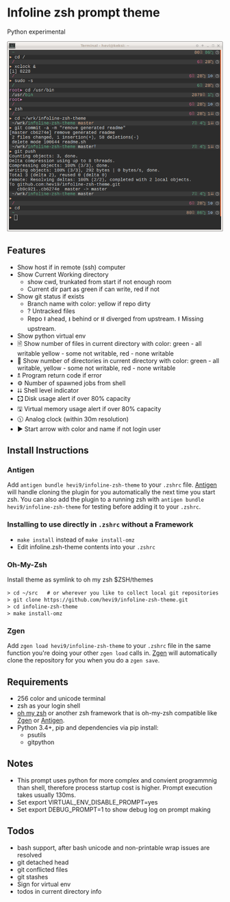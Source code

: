 
# Infoline zsh prompt theme
Python experimental

![Screenshot of Infoline](screenshot.png "Infoline screenshot")


## Features

* Show host if in remote (ssh) computer
* Show Current Working directory
  * show cwd, trunkated from start if not enough room
  * Current dir part as green if can write, red if not
* Show git status if exists
  * Branch name with color: yellow if repo dirty
  * ? Untracked files
  * Repo ⭱ ahead, ⭳ behind or ⭿ diverged from upstream. ⭱ Missing upstream.
* Show python virtual env
* 🗎 Show number of files in current directory with color: green - all writable
  yellow - some not writable, red - none writable
* 📁 Show number of directories in current directory with color:
  green - all writable, yellow - some not writable, red - none writable
* 🕱 Program return code if error
* ⚙ Number of spawned jobs from shell
* ⮇ Shell level indicator
* 🖸 Disk usage alert if over 80% capacity
* 🖫 Virtual memory usage alert if over 80% capacity
* 🕦 Analog clock (within 30m resolution)
* ▶ Start arrow with color and name if not login user

## Install Instructions

### Antigen

Add `antigen bundle hevi9/infoline-zsh-theme` to your `.zshrc` file. [Antigen](https://github.com/zsh-users/antigen) will handle cloning the plugin for you automatically the next time you start zsh. You can also add the plugin to a running zsh with `antigen bundle hevi9/infoline-zsh-theme` for testing before adding it to your `.zshrc`.

### Installing to use directly in `.zshrc` without a Framework

  * `make install` instead of `make install-omz`
  * Edit infoline.zsh-theme contents into your `.zshrc`

### Oh-My-Zsh

Install theme as symlink to oh my zsh $ZSH/themes
```shell
> cd ~/src   # or wherever you like to collect local git repositories
> git clone https://github.com/hevi9/infoline-zsh-theme.git
> cd infoline-zsh-theme
> make install-omz
```

### Zgen

Add `zgen load hevi9/infoline-zsh-theme` to your `.zshrc` file in the same function you're doing your other `zgen load` calls in. [Zgen](https://github.com/tarjoilija/zgen) will automatically clone the repository for you when you do a `zgen save`.

## Requirements
  * 256 color and unicode terminal
  * zsh as your login shell
  * [oh my zsh](https://github.com/robbyrussell/oh-my-zsh) or another zsh framework that is oh-my-zsh compatible like [Zgen](https://github.com/tarjoilija/zgen) or [Antigen](https://github.com/zsh-users/antigen).
  * Python 3.4+, pip and dependencies via pip install:
    * psutils
    * gitpython

## Notes
 * This prompt uses python for more complex and convient programmnig than shell,
   therefore process startup cost is higher. Prompt execution takes usually
   130ms.
 * Set export VIRTUAL_ENV_DISABLE_PROMPT=yes
 * Set export DEBUG_PROMPT=1 to show debug log on prompt making

## Todos
 * bash support, after bash unicode and non-printable wrap issues are resolved
 * git detached head
 * git conflicted files
 * git stashes
 * Sign for virtual env
 * todos in current directory info
